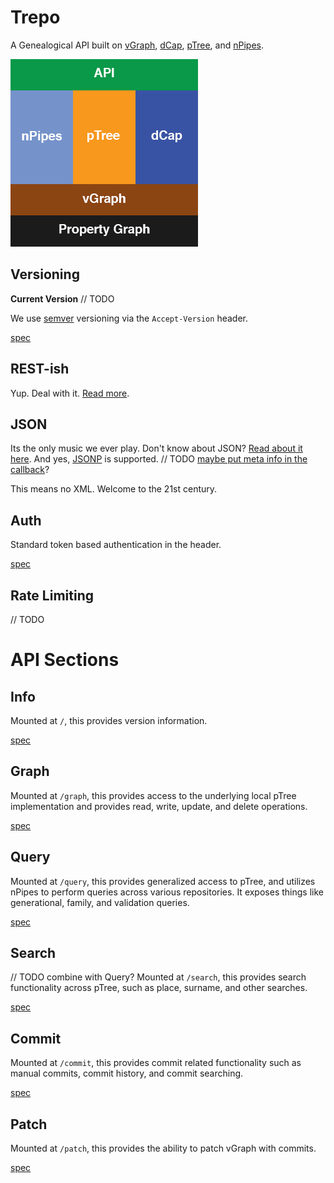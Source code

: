 # Trepo
A Genealogical API built on [vGraph](https://github.com/trepo/vgraph), [dCap](https://github.com/trepo/dcap), [pTree](https://github.com/trepo/ptree), and [nPipes](https://github.com/trepo/npipes).

![](img/stack.png)

## Versioning

**Current Version** // TODO

We use [semver](http://semver.org/) versioning via the `Accept-Version` header.

[spec](spec/versioning.md)

## REST-ish
Yup. Deal with it. [Read more](http://en.wikipedia.org/wiki/Representational_state_transfer).

## JSON
Its the only music we ever play.
Don't know about JSON? [Read about it here](http://www.json.org/).
And yes, [JSONP](http://en.wikipedia.org/wiki/JSONP) is supported.
// TODO [maybe put meta info in the callback](https://developer.github.com/v3/#json-p-callbacks)? 

This means no XML. Welcome to the 21st century.

## Auth
Standard token based authentication in the header. 

[spec](spec/auth.md)

## Rate Limiting
// TODO

# API Sections

## Info
Mounted at `/`, this provides version information.

[spec](spec/root.md)

## Graph
Mounted at `/graph`, this provides access to the underlying local pTree implementation and provides read, write, update, and delete operations.

[spec](spec/graph)

## Query
Mounted at `/query`, this provides generalized access to pTree, and utilizes nPipes to perform queries across various repositories. It exposes things like generational, family, and validation queries.

[spec](spec/query)

## Search
// TODO combine with Query?
Mounted at `/search`, this provides search functionality across pTree, such as place, surname, and other searches.

[spec](spec/search)

## Commit
Mounted at `/commit`, this provides commit related functionality such as manual commits, commit history, and commit searching.

[spec](spec/commit)

## Patch
Mounted at `/patch`, this provides the ability to patch vGraph with commits.

[spec](spec/patch)